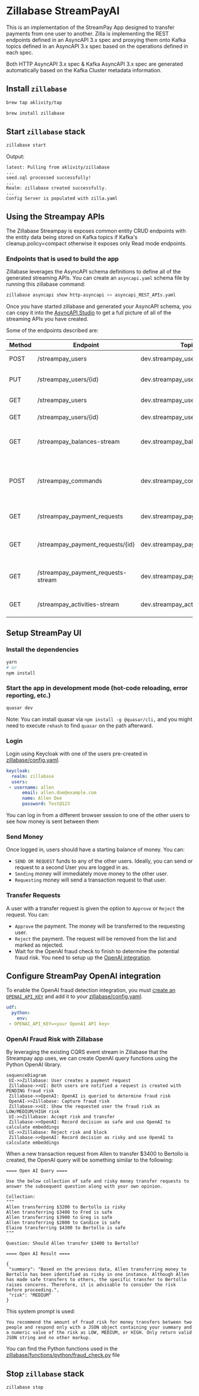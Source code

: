 # Zillabase StreamPayAI

This is an implementation of the StreamPay App designed to transfer payments from one user to another.
Zilla is implementing the REST endpoints defined in an AsyncAPI 3.x spec and proxying them onto Kafka topics defined in an AsyncAPI 3.x spec based on the operations defined in each spec.

Both HTTP AsyncAPI 3.x spec & Kafka AsyncAPI 3.x spec are generated automatically based on the Kafka Cluster metadata information.

## Install `zillabase`

```bash
brew tap aklivity/tap

brew install zillabase
```

## Start `zillabase` stack

```bash
zillabase start
```

Output:

```text
latest: Pulling from aklivity/zillabase
...
seed.sql processed successfully!
...
Realm: zillabase created successfully.
...
Config Server is populated with zilla.yaml
```

## Using the Streampay APIs

The Zillabase Streampay is exposes common entity CRUD endpoints with the entity data being stored on Kafka topics if Kafka's cleanup.policy=compact otherwise it exposes only Read mode endpoints.

### Endpoints that is used to build the app

Zillabase leverages the AsyncAPI schema definitions to define all of the generated streaming APIs. You can create an `asyncapi.yaml` schema file by running this zillabase command:

```bash
zillabase asyncapi show http-asyncapi >> asyncapi_REST_APIs.yaml
```

Once you have started zillabase and generated your AsyncAPI schema, you can copy it into the [AsyncAPI Studio](https://studio.asyncapi.com/) to get a full picture of all of the streaming APIs you have created.

Some of the endpoints described are:

| Method | Endpoint                           | Topic                          | Description                                  |
| ------ | ---------------------------------- | ------------------------------ | -------------------------------------------- |
| POST   | /streampay_users                   | dev.streampay_users            | Create an user.                              |
| PUT    | /streampay_users/{id}              | dev.streampay_users            | Update user by the key.                      |
| GET    | /streampay_users                   | dev.streampay_users            | Fetch all users.                             |
| GET    | /streampay_users/{id}              | dev.streampay_users            | Fetch user by the key.                       |
| GET    | /streampay_balances-stream         | dev.streampay_balances         | Stream latest user's balance.                |
| POST   | /streampay_commands                | dev.streampay_commands         | Post command such as payment request or pay. |
| GET    | /streampay_payment_requests        | dev.streampay_payment_requests | Fetch all payment requests.                  |
| GET    | /streampay_payment_requests/{id}   | dev.streampay_payment_requests | Fetch payment request by key.                |
| GET    | /streampay_payment_requests-stream | dev.streampay_payment_requests | Stream new available payment request.        |
| GET    | /streampay_activities-stream       | dev.streampay_activities       | Stream all the activities.                   |

## Setup StreamPay UI

### Install the dependencies

```bash
yarn
# or
npm install
```

### Start the app in development mode (hot-code reloading, error reporting, etc.)

```bash
quasar dev
```

Note: You can install quasar via `npm install -g @quasar/cli,` and you might need to execute `rehash` to find `quasar` on the path afterward.

### Login

Login using Keycloak with one of the users pre-created in [zillabase/config.yaml](./zillabase/config.yaml).

```yaml
keycloak:
  realm: zillabase
  users:
 - username: allen
      email: allen.doe@example.com
      name: Allen Doe
      password: Test@123
```

You can log in from a different browser session to one of the other users to see how money is sent between them

### Send Money

Once logged in, users should have a starting balance of money. You can:

- `SEND OR REQUEST` funds to any of the other users. Ideally, you can send or request to a second User you are logged in as.
- `Sending` money will immediately move money to the other user.
- `Requesting` money will send a transaction request to that user.

### Transfer Requests

A user with a transfer request is given the option to `Approve` or `Reject` the request. You can:

- `Approve` the payment. The money will be transferred to the requesting user.
- `Reject` the payment. The request will be removed from the list and marked as rejected.
- Wait for the OpenAI fraud check to finish to determine the potential fraud risk. You need to setup up the [OpenAI integration](#configure-streampay-openai-integration).

## Configure StreamPay OpenAI integration

To enable the OpenAI fraud detection integration, you must [create an `OPENAI_API_KEY`](https://platform.openai.com/api-keys) and add it to your [zillabase/config.yaml](./zillabase/config.yaml).

```yaml
udf:
  python:
    env:
 - OPENAI_API_KEY=<your OpenAI API key>
```

### OpenAI Fraud Risk with Zillabase

By leveraging the existing CQRS event stream in Zillabase that the Streampay app uses, we can create OpenAI query functions using the Python OpenAI library.

```mermaid
sequenceDiagram
 UI->>Zillabase: User creates a payment request
 Zillabase->>UI: Both users are notified a request is created with PENDING fraud risk
 Zillabase->>OpenAI: OpenAI is queried to determine fraud risk
 OpenAI->>Zillabase: Capture fraud risk
 Zillabase->>UI: Show the requested user the fraud risk as LOW/MEDIUM/HIGH risk
 UI->>Zillabase: Accept risk and transfer
 Zillabase->>OpenAI: Record decision as safe and use OpenAI to calculate embeddings
 UI->>Zillabase: Reject risk and block
 Zillabase->>OpenAI: Record decision as risky and use OpenAI to calculate embeddings
```

When a new transaction request from Allen to transfer $3400 to Bertollo is created, the OpenAI query will be something similar to the following:

```text
==== Open AI Query ====

Use the below collection of safe and risky money transfer requests to answer the subsequent question along with your own opinion.

Collection:
"""
Allen transferring $3200 to Bertollo is risky
Allen transferring $3400 to Fred is safe
Allen transferring $3900 to Greg is safe
Allen transferring $2800 to Candice is safe
Elaine transferring $4300 to Bertollo is safe
"""

Question: Should Allen transfer $3400 to Bertollo?

==== Open AI Result ====

{
 "summary": "Based on the previous data, Allen transferring money to Bertollo has been identified as risky in one instance. Although Allen has made safe transfers to others, the specific transfer to Bertollo raises concerns. Therefore, it is advisable to consider the risk before proceeding.",
 "risk": "MEDIUM"
}
```

This system prompt is used:

```text
You recommend the amount of fraud risk for money transfers between two people and respond only with a JSON object containing your summary and a numeric value of the risk as LOW, MEDIUM, or HIGH. Only return valid JSON string and no other markup.
```

You can find the Python functions used in the [zillabase/functions/python/fraud_check.py](./zillabase/functions/python/fraud_check.py) file

## Stop `zillabase` stack

```bash
zillabase stop
```
